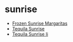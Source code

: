 # sunrise

 * [Frozen Sunrise Margaritas](index/f/frozen-sunrise-margaritas-51147200.json)
 * [Tequila Sunrise](index/t/tequila-sunrise-200692.json)
 * [Tequila Sunrise Ii](index/t/tequila-sunrise-ii-200744.json)
